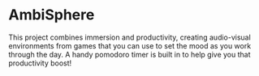 # AmbiSphere
This project combines immersion and productivity, creating audio-visual environments from games that you can use to set the mood as you work through the day. A handy pomodoro timer is built in to help give you that productivity boost!
